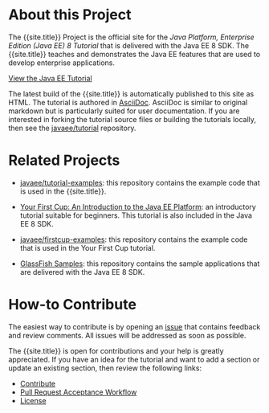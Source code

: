 # About this Project

The {{site.title}} Project is the official site for the _Java Platform, Enterprise Edition (Java EE) 8
Tutorial_ that is delivered with the Java EE 8 SDK. The {{site.title}} teaches and demonstrates the
Java EE features that are used to develop enterprise applications.

[View the Java EE Tutorial](toc.html)

The latest build of the {{site.title}} is automatically published to this site as HTML. The tutorial is authored
in [AsciiDoc](http://asciidoc.org/). AsciiDoc is similar to original markdown but is particularly suited for user
documentation. If you are interested in forking the tutorial source files or building the tutorials locally, then see
the [javaee/tutorial](https://github.com/javaee/tutorial) repository.

# Related Projects

* [javaee/tutorial-examples](https://github.com/javaee/tutorial-examples): this repository contains the example code that
is used in the {{site.title}}.

* [Your First Cup: An Introduction to the Java EE Platform](https://javaee.github.io/firstcup/): an introductory tutorial
suitable for beginners. This tutorial is also included in the Java EE 8 SDK.

* [javaee/firstcup-examples](https://github.com/javaee/firstcup-examples): this repository contains the example code that
is used in the Your First Cup tutorial.

* [GlassFish Samples](https://github.com/javaee/glassfish-samples): this repository contains the sample applications
that are delivered with the Java EE 8 SDK.


# How-to Contribute
The easiest way to contribute is by opening an [issue](https://github.com/javaee/tutorial/issues) that contains
feedback and review comments. All issues will be addressed as soon as possible.

The {{site.title}} is open for contributions and your help is greatly appreciated. If you have an idea for the
tutorial and want to add a section or update an existing section, then review the following links:

* [Contribute](https://javaee.github.io/tutorial/CONTRIBUTING)
* [Pull Request Acceptance Workflow](https://javaee.github.io/tutorial/pr_doc_workflow)
* [License](https://javaee.github.io/tutorial/LICENSE)
